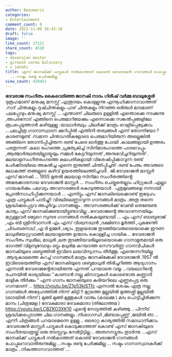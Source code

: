 ```yaml
---
author: Beaumaris
categories:
- Entertainment
comment_count: 0
date: 2022-11-06 16:43:18
draft: false
image: ''
like_count: 17121
share_count: 4518
tags:
- devarajan master
- gireesh varma balussery
- s janaki
title: എസ് ജാനകിക്ക് പാട്ടുകൾ നൽകാത്തത് കൊണ്ട് ദേവരാജൻ ഗാനങ്ങൾ പോപ്പുലറാവാതിരുന്നുമില്ല
  ...നഷ്ടം രണ്ടു പേർക്കുമില്ല
view_count: 429451
---
```


**ദേവരാജ സംഗീതം കൈവെടിഞ്ഞ ജാനകീ നാദം** **ഗിരീഷ് വർമ്മ ബാലുശ്ശേരി** ദുരൂഹമാണ് മനുഷ്യ മനസ്സ് .എന്തുദയം കൊള്ളുന്നു എന്നൂഹിക്കാനാവാത്തത് .സദ് ചിന്തകളും ദുഷ്ചിന്തകളും പാഴ് ചിന്തകളും നിറഞ്ഞ ഒരിരുൾ മാടമാണ് പലപ്പോഴും മനുഷ്യ മനസ്സ് ... എന്താണ് ചിലരുടെ ഉള്ളിൽ എന്തൊക്കെ നടക്കുന്നു ,അപരനോട് എങ്ങിനെ പെരുമാറിയേക്കും എന്നൊക്കെ സങ്കൽപ്പങ്ങളിലേ രൂപപ്പെടുത്താൻ കഴിയുള്ളു .യാഥാർത്ഥ്യം ചിലർക്ക് മാത്രം വെളിപ്പെട്ടേക്കാം ...ചലച്ചിത്ര ഗാനാസ്വാദന ക്കുറിപ്പിൽ എന്തിനീ തത്വങ്ങൾ എന്ന് തോന്നിയോ ?കാരണമുണ്ട് .സമാന ചിന്താഗതികളോടെ പെരുമാറിയിരുന്ന അല്ലെങ്കിൽ അങ്ങിനെ തോന്നിപ്പിച്ചിരുന്ന രണ്ട് പേരെ ഓർത്തു പോയി .കാലങ്ങളായി ഉത്തരം പരതുന്നത് .കലാ രംഗത്തെ ,പ്രത്യേകിച്ച് സിനിമാരംഗത്തെ പാരവെപ്പും ,ആത്മാർത്ഥതയില്ലായ്മയും നമ്മൾ കേട്ടറിയുന്നത് ,അനുഭവിച്ചറിയുന്നത് . മലയാളസംഗീതരംഗത്തെ കുലപതികളായി വിശേഷിപ്പിക്കാവുന്ന രണ്ട് പേർക്കിടയിലെ അകൽച്ച എന്നെ ഇരുത്തി ചിന്തിപ്പിച്ചത് .രണ്ട് പേരും അവരുടെ ലോകത്ത് തങ്ങളുടെ കഴിവ് ഉയരത്തിലെത്തിച്ചവർ . ജി.ദേവരാജൻ മാസ്റ്റർ എസ് ജാനകി ... 1955 മുതൽ മലയാള സിനിമാ സംഗീതത്തിൻ്റെ അമരക്കാരനായ ദേവരാജൻ മാസ്റ്റർ ... സംഗീതം ചെയ്തതെല്ലാം ഹിറ്റുകൾ .എല്ലാ ഗായകർക്കും പലവട്ടം അവസരങ്ങൾ കൊടുത്തയാൾ . പുതുമുഖങ്ങളെ നന്നായി പ്രോൽസാഹിപ്പിക്കുന്നയാൾ ... എന്നിട്ടും എസ് ജാനകിയെക്കൊണ്ട് ഇദ്ദേഹം എത്ര പാട്ടുകൾ പാടിച്ചു!! വിരലിലെണ്ണാവുന്ന ഗാനങ്ങൾ മാത്രം .അതു തന്നെ ശ്രദ്ധിക്കപ്പെട്ടവ അപൂർവ്വം ഗാനങ്ങളും . അവസരങ്ങൾക്ക് വേണ്ടി തെണ്ടേണ്ട കാര്യം എസ് ജാനകിക്കുണ്ടായിട്ടുണ്ടാവില്ല ..ദേവരാജൻ്റെ അവഗണനയിലും മറ്റുള്ളവർ ഒട്ടേറെ സുന്ദര ഗാനങ്ങൾ നൽകുകയുണ്ടായി ... എം എസ് ബാബുരാജ് ,എം ബി ശ്രീനിവാസൻ എം എസ് വിശ്വനാഥൻ ,ദക്ഷിണാ മൂർത്തി ,പുകഴേന്തി ,ചിദംബരനാഥ് ,എ ടി ഉമ്മർ ,ശ്യാം ,ഇളയരാജ തുടങ്ങിയവരുടെയൊക്കെ ഈണ മാധുരിയേറ്റുവാങ്ങി മലയാളത്തെ ഉന്മാദം കൊള്ളിച്ച ഗായിക .. ദേവരാജൻ സംഗീതം സുശീല, മാധുരി ,ലത തുടങ്ങിയവരിലൂടെയൊക്കെ ഗാനാമൃതമായി ഒരു ഭാഗത്ത് വിളമ്പുമ്പോഴും ഒട്ടും മധുരിമ കുറയാത്ത സൌവർണ്ണ ഗാനവീചികൾ ജാനകിയുടെ ശബ്ദത്തിൽ ഇവിടെ ലയവിന്യാസം തീർത്തു. എന്തെന്നറിയില്ല .ആദ്യകാലത്തെ കുറച്ച് ഗാനങ്ങൾ മാത്രം ജാനകിക്കേകി ദേവരാജൻ .1957 ൽ ഇവിടെയെത്തിയ എസ് ജാനകിയുടെ ശബ്ദമാധുരി തിരിച്ചറിഞ്ഞ ആദ്യഗാനം എന്നാൽ ദേവരാജൻ്റേതായിരുന്നു എന്നത് പറയാതെ വയ്യ ...വയലാറിൻ്റെ രചനയിൽ ഭാര്യയിലെ ''കാണാൻ നല്ല കിനാവുകൾ കൊണ്ടൊരു കണ്ണാടി മാളിക തീർക്കും " എന്ന ഗാനം ജാനകിയുടെ കരിയറിലെ എണ്ണപ്പെട്ട ഒരു ഗാനമാണ് ... https://youtu.be/Z1p53kjSTfc എന്നാൽ ശേഷം എത്ര നല്ല ഗാനങ്ങൾ അദ്ദേഹത്തിൽ നിന്ന് കിട്ടി !! മുറ്റത്തെ മുല്ലയിൽ മുത്തശ്ശി മുല്ലയിൽ (ഓടയിൽ നിന്ന് ) മുങ്ങി മുങ്ങി മുത്തുകൾ വാരും (കടലമ്മ ) മദം പൊട്ടിച്ചിരിക്കുന്ന മാനം (ചിത്രമേള ) ദേവകുമാരാ ദേവകുമാരാ (തിലോത്തമ ) https://youtu.be/LCBZKO3XK10 എൻ്റെ നോട്ടത്തിൽ കഴിഞ്ഞു .. പിന്നീട് ശ്രദ്ധിക്കപ്പെടാത്ത ചില ഗാനങ്ങളും .നിശാഗന്ധി ,മിണ്ടാപ്പെണ്ണ് ,ജയിൽ etc .. എന്നീ ചിത്രങ്ങൾ പറയാമെന്നെ ഉള്ളു .. ഒരൊറ്റ കാര്യത്തിൽ സമാധാനിക്കാം .ദേവരാജൻ മാസ്റ്റർ പാട്ടുകൾ കൊടുക്കാത്തത് കൊണ്ട് എസ് ജാനകിയുടെ സംഗീതയാത്രയ്ക്ക് ഒരു തടസ്സവും നേരിട്ടിട്ടില്ല .. അതനസ്യൂതം തുടർന്നു ...എസ് ജാനകിക്ക് പാട്ടുകൾ നൽകാത്തത് കൊണ്ട് ദേവരാജൻ ഗാനങ്ങൾ പോപ്പുലറാവാതിരുന്നുമില്ല ...നഷ്ടം രണ്ടു പേർക്കുമില്ല ... നഷ്ടം ഗാനാസ്വാദകർക്ക് മാത്രം ..നികത്താനാവാത്തത് ....